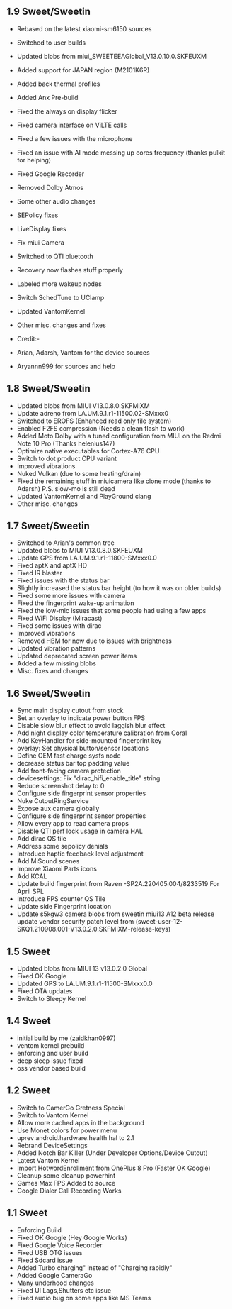 ## 1.9 Sweet/Sweetin
- Rebased on the latest xiaomi-sm6150 sources
- Switched to user builds
- Updated blobs from miui_SWEETEEAGlobal_V13.0.10.0.SKFEUXM
- Added support for JAPAN region (M2101K6R)
- Added back thermal profiles
- Added Anx Pre-build
- Fixed the always on display flicker
- Fixed camera interface on ViLTE calls
- Fixed a few issues with the microphone
- Fixed an issue with AI mode messing up cores frequency (thanks pulkit for helping)
- Fixed Google Recorder
- Removed Dolby Atmos
- Some other audio changes
- SEPolicy fixes
- LiveDisplay fixes
- Fix miui Camera
- Switched to QTI bluetooth
- Recovery now flashes stuff properly
- Labeled more wakeup nodes
- Switch SchedTune to UClamp
- Updated VantomKernel
- Other misc. changes and fixes

- Credit:- 
- Arian, Adarsh, Vantom for the device sources
- Aryannn999 for sources and help

## 1.8 Sweet/Sweetin
- Updated blobs from MIUI V13.0.8.0.SKFMIXM
- Update adreno from LA.UM.9.1.r1-11500.02-SMxxx0
- Switched to EROFS (Enhanced read only file system)
- Enabled F2FS compression (Needs a clean flash to work)
- Added Moto Dolby with a tuned configuration from MIUI on the Redmi Note 10 Pro (Thanks helenius147)
- Optimize native executables for Cortex-A76 CPU
- Switch to dot product CPU variant
- Improved vibrations
- Nuked Vulkan (due to some heating/drain)
- Fixed the remaining stuff in miuicamera like clone mode (thanks to Adarsh) P.S. slow-mo is still dead
- Updated VantomKernel and PlayGround clang
- Other misc. changes

## 1.7 Sweet/Sweetin
- Switched to Arian's common tree
- Updated blobs to MIUI V13.0.8.0.SKFEUXM
- Update GPS from LA.UM.9.1.r1-11800-SMxxx0.0
- Fixed aptX and aptX HD
- Fixed IR blaster
- Fixed issues with the status bar
- Slightly increased the status bar height (to how it was on older builds)
- Fixed some more issues with camera
- Fixed the fingerprint wake-up animation
- Fixed the low-mic issues that some people had using a few apps
- Fixed WiFi Display (Miracast)
- Fixed some issues with dirac
- Improved vibrations
- Removed HBM for now due to issues with brightness
- Updated vibration patterns
- Updated deprecated screen power items
- Added a few missing blobs
- Misc. fixes and changes

## 1.6 Sweet/Sweetin
- Sync main display cutout from stock
- Set an overlay to indicate power button FPS
- Disable slow blur effect to avoid laggish blur effect
- Add night display color temperature calibration from Coral
- Add KeyHandler for side-mounted fingerprint key
- overlay: Set physical button/sensor locations
- Define OEM fast charge sysfs node
- decrease status bar top padding value
- Add front-facing camera protection
- devicesettings: Fix "dirac_hifi_enable_title" string
- Reduce screenshot delay to 0
- Configure side fingerprint sensor properties
- Nuke CutoutRingService
- Expose aux camera globally
- Configure side fingerprint sensor properties
- Allow every app to read camera props
- Disable QTI perf lock usage in camera HAL
- Add dirac QS tile
- Address some sepolicy denials
- Introduce haptic feedback level adjustment
- Add MiSound scenes
- Improve Xiaomi Parts icons
- Add KCAL
- Update build fingerprint from Raven -SP2A.220405.004/8233519 For April SPL
- Introduce FPS counter QS Tile
- Update side Fingerprint location
- Update s5kgw3 camera blobs from sweetin miui13 A12 beta release
update vendor security patch level from (sweet-user-12-SKQ1.210908.001-V13.0.2.0.SKFMIXM-release-keys)

## 1.5 Sweet
- Updated blobs from MIUI 13 v13.0.2.0 Global
- Fixed OK Google
- Updated GPS to LA.UM.9.1.r1-11500-SMxxx0.0
- Fixed OTA updates
- Switch to Sleepy Kernel

## 1.4 Sweet

- initial build by me (zaidkhan0997)
- ventom kernel prebuild
- enforcing and user build 
- deep sleep issue fixed 
- oss vendor based build

## 1.2 Sweet

- Switch to CamerGo Gretness Special
- Switch to Vantom Kernel
- Allow more cached apps in the background
- Use Monet colors for power menu
- uprev android.hardware.health hal to 2.1
- Rebrand DeviceSettings
- Added Notch Bar Killer (Under Developer Options/Device Cutout)
- Latest Vantom Kernel
- Import HotwordEnrollment from OnePlus 8 Pro (Faster OK Google)
- Cleanup some cleanup powerhint
- Games Max FPS Added to source
- Google Dialer Call Recording Works

## 1.1 Sweet

- Enforcing Build
- Fixed OK Google (Hey Google Works)
- Fixed Google Voice Recorder
- Fixed USB OTG issues
- Fixed Sdcard issue
- Added Turbo charging" instead of "Charging rapidly"
- Added Google CameraGo
- Many underhood changes
- Fixed UI Lags,Shutters etc issue
- Fixed audio bug on some apps like MS Teams
